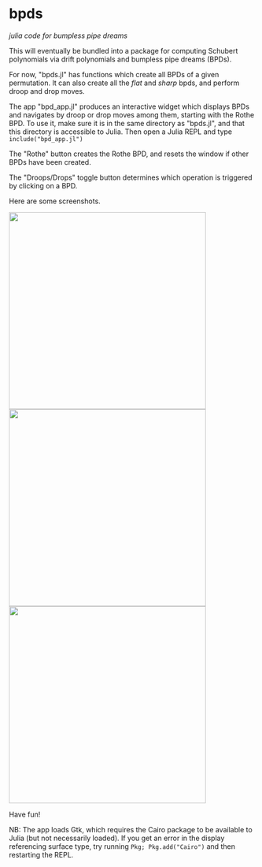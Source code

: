 # bpds
*julia code for bumpless pipe dreams*

This will eventually be bundled into a package for computing Schubert polynomials via drift polynomials and bumpless pipe dreams (BPDs).

For now, "bpds.jl" has functions which create all BPDs of a given permutation.  It can also create all the *flat* and *sharp* bpds, and perform droop and drop moves.

The app "bpd_app.jl" produces an interactive widget which displays BPDs and navigates by droop or drop moves among them, starting with the Rothe BPD.  To use it, make sure it is in the same directory as "bpds.jl", and that this directory is accessible to Julia.  Then open a Julia REPL and type
```include("bpd_app.jl")```

The "Rothe" button creates the Rothe BPD, and resets the window if other BPDs have been created.

The "Droops/Drops" toggle button determines which operation is triggered by clicking on a BPD.

Here are some screenshots.

<img src="https://github.com/pseudoeffective/bpds/assets/62109185/b4db5a87-b1b2-4c6c-ba16-c34730012840" height="400">
<img src="https://github.com/pseudoeffective/bpds/assets/62109185/1eaea7ba-7b47-44b3-9bb7-446d19667f08" height="400">
<img src="https://github.com/pseudoeffective/bpds/assets/62109185/6643d370-3313-4ec1-b0b4-3072ab90acb3" height="400">

Have fun!

NB: The app loads Gtk, which requires the Cairo package to be available to Julia (but not necessarily loaded).  If you get an error in the display referencing surface type, try running ```Pkg; Pkg.add("Cairo")``` and then restarting the REPL.
